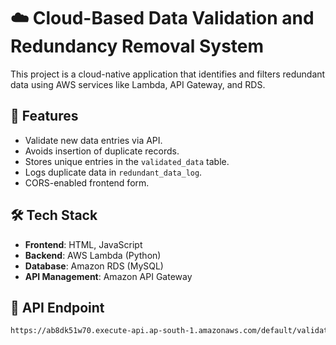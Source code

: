 # ☁️ Cloud-Based Data Validation and Redundancy Removal System

This project is a cloud-native application that identifies and filters redundant data using AWS services like Lambda, API Gateway, and RDS.

## 🔧 Features

- Validate new data entries via API.
- Avoids insertion of duplicate records.
- Stores unique entries in the `validated_data` table.
- Logs duplicate data in `redundant_data_log`.
- CORS-enabled frontend form.

## 🛠 Tech Stack

- **Frontend**: HTML, JavaScript
- **Backend**: AWS Lambda (Python)
- **Database**: Amazon RDS (MySQL)
- **API Management**: Amazon API Gateway

## 🔗 API Endpoint

```bash
https://ab8dk51w70.execute-api.ap-south-1.amazonaws.com/default/validate
